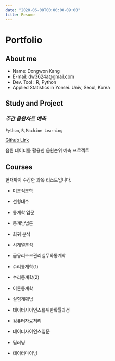 ```yaml
---
date: "2020-06-08T00:00:00-09:00"
title: Resume
---
```


Portfolio
=============
About me
-------------
* Name: Dongwon Kang
* E-mail: dw3624a@gmail.com
* Dev. Tool : R, Python
* Applied Statistics in Yonsei. Univ, Seoul, Korea


Study and Project
-------------

### _주간 음원차트 예측_
`Python`, `R`, `Machine Learning`

[Github Link](https://github.com/YooGunWook/1nurse4stat)

음원 데이터를 활용한 음원순위 예측 프로젝트





Courses
-------------
현재까지 수강한 과목 리스트입니다.

* 미분적분학
* 선형대수

* 통계학 입문
* 통계방법론
* 회귀 분석
* 시계열분석
* 금융리스크관리실무와통계학
* 수리통계학(1)
* 수리통계학(2)
* 이론통계학
* 실험계획법
* 데이터사이언스를위한확률과정

* 컴퓨터자료처리
* 데이터사이언스입문
* 딥러닝
* 데이터마이닝